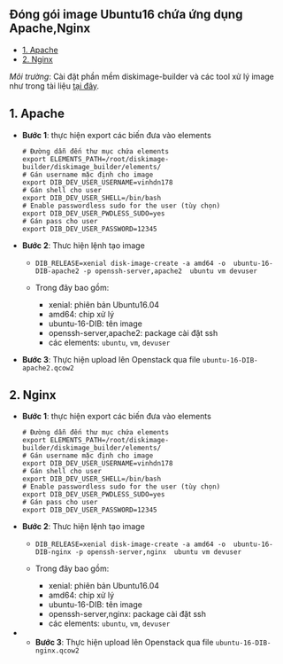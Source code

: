  ## Đóng gói image Ubuntu16 chứa ứng dụng Apache,Nginx

- [1. Apache](#1)
- [2. Nginx](#2)


*Môi trường*: Cài đặt phần mềm diskimage-builder và các tool xử lý image như trong tài liệu [tại đây](https://github.com/vinhducnguyen1708/Tim-hieu-OpenStack/blob/master/Image%20Create/Diskimage-Builder.md).

 <a name="1"></a>
## 1. Apache

- **Bước 1**: thực hiện export các biến đưa vào elements

    ```
    # Đường dẫn đến thư mục chứa elements
    export ELEMENTS_PATH=/root/diskimage-builder/diskimage_builder/elements/
    # Gán username mặc định cho image
    export DIB_DEV_USER_USERNAME=vinhdn178
    # Gán shell cho user
    export DIB_DEV_USER_SHELL=/bin/bash
    # Enable passwordless sudo for the user (tùy chọn)
    export DIB_DEV_USER_PWDLESS_SUDO=yes
    # Gán pass cho user
    export DIB_DEV_USER_PASSWORD=12345
    ```
 - **Bước 2**: Thưc hiện lệnh tạo image
   -    ```
        DIB_RELEASE=xenial disk-image-create -a amd64 -o  ubuntu-16-DIB-apache2 -p openssh-server,apache2  ubuntu vm devuser 
        ```
    - Trong đây bao gồm:
        
        - xenial: phiên bản Ubuntu16.04
        - amd64: chip xử lý
        - ubuntu-16-DIB: tên image
        - openssh-server,apache2: package cài đặt ssh
        - các elements: `ubuntu`, `vm`, `devuser`
- **Bước 3**: Thực hiện upload lên Openstack qua file `ubuntu-16-DIB-apache2.qcow2`

<a name="2"></a>
## 2. Nginx

- **Bước 1**: thực hiện export các biến đưa vào elements

    ```
    # Đường dẫn đến thư mục chứa elements
    export ELEMENTS_PATH=/root/diskimage-builder/diskimage_builder/elements/
    # Gán username mặc định cho image
    export DIB_DEV_USER_USERNAME=vinhdn178
    # Gán shell cho user
    export DIB_DEV_USER_SHELL=/bin/bash
    # Enable passwordless sudo for the user (tùy chọn)
    export DIB_DEV_USER_PWDLESS_SUDO=yes
    # Gán pass cho user
    export DIB_DEV_USER_PASSWORD=12345
    ```
 - **Bước 2**: Thưc hiện lệnh tạo image
   -    ```
        DIB_RELEASE=xenial disk-image-create -a amd64 -o  ubuntu-16-DIB-nginx -p openssh-server,nginx  ubuntu vm devuser 
        ```
    - Trong đây bao gồm:
        
        - xenial: phiên bản Ubuntu16.04
        - amd64: chip xử lý
        - ubuntu-16-DIB: tên image
        - openssh-server,nginx: package cài đặt ssh
        - các elements: `ubuntu`, `vm`, `devuser`
- - **Bước 3**: Thực hiện upload lên Openstack qua file `ubuntu-16-DIB-nginx.qcow2`
